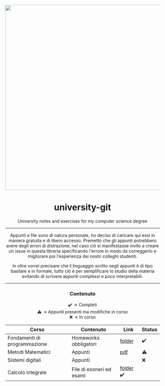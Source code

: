 <p align="center">
   <img src="https://user-images.githubusercontent.com/40722616/173250237-1430a661-74e5-4843-a584-a4af1ce7d763.png"
    style="width:15vh">

</p>

<h1 align="center">university-git</h1>
<p align="center">University notes and exercises for my computer science degree</p>

__________

<p align="center">Appunti e file sono di natura personale, ho deciso di caricare qui essi in maniera gratuita e di libero accesso. Premetto che gli appunti potrebbero avere degli errori di distrazione, nel caso ciò si manifestasse invito a creare un issue in questa libreria specificando l'errore in modo da correggerlo e migliorare poi l'esperienza dei nostri colleghi studenti.</p>
<p align="center">In oltre vorrei precisare che il linguaggio scritto negli appunti è di tipo basilare e in formale, tutto ciò è per semplificare lo studio della materia evitando di scrivere appunti complessi e poco interpretabili.</p>

__________

<h3 align="center">Contenuto</h3>
<div align="center">

:heavy_check_mark: → Completi \
:warning: → Appunti presenti ma modifiche in corso \
:x: → In corso 

Corso | Contenuto | Link | Status
--- | --- | --- | ---
Fondamenti di programmazione | Homeworks obbligatori | [folder](/fondamenti-di-programmazione) | :heavy_check_mark:
Metodi Matematici | Appunti | [pdf](/metodi-matematici/appunti.pdf) | :warning:
Sistemi digitali | Appunti | | :x:
Calcolo integrale | File di esoneri ed esami | [folder](/calcolo-integrale) :heavy_check_mark:

</div>
